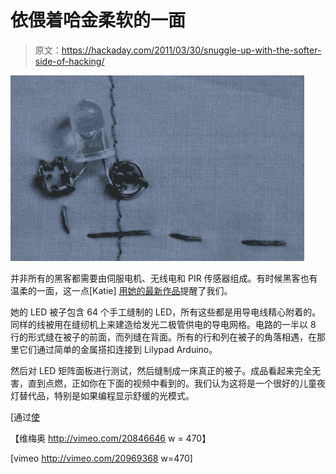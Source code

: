 # 依偎着哈金柔软的一面

> 原文：<https://hackaday.com/2011/03/30/snuggle-up-with-the-softer-side-of-hacking/>

![led_quilt](img/02b10ed7a1d0516427cc21075788095d.png "led_quilt")

并非所有的黑客都需要由伺服电机、无线电和 PIR 传感器组成。有时候黑客也有温柔的一面，这一点[Katie] [用她的最新作品](http://kaytdek.trevorshp.com/projects/conductive/artStudi178/quilt.htm)提醒了我们。

她的 LED 被子包含 64 个手工缝制的 LED，所有这些都是用导电线精心附着的。同样的线被用在缝纫机上来建造给发光二极管供电的导电网格。电路的一半以 8 行的形式缝在被子的前面，而列缝在背面。所有的行和列在被子的角落相遇，在那里它们通过简单的金属搭扣连接到 Lilypad Arduino。

然后对 LED 矩阵面板进行测试，然后缝制成一床真正的被子。成品看起来完全无害，直到点燃，正如你在下面的视频中看到的。我们认为这将是一个很好的儿童夜灯替代品，特别是如果编程显示舒缓的光模式。

[通过[使](http://blog.makezine.com/archive/2011/03/led-matrix-quilt.html)

【维梅奥 http://vimeo.com/20846646 w = 470】

[vimeo http://vimeo.com/20969368 w=470]